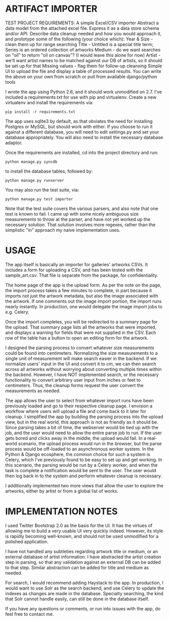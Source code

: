 ARTIFACT IMPORTER
=================

TEST PROJECT REQUIREMENTS: A simple Excel/CSV importer
Abstract a data model from the attached excel file. Express it as a data store schema and/or API.
Describe data cleanup needed and how you would approach it, and prototype some of the following (your choice which):
Year & Size - clean them up for range searching
Title - Untitled is a special title term; Series is an ordered collection of artworks
Medium - do we want searches on "oil" to return "oil on canvas"? (I would leave this alone for now)
Artist - we'll want artist names to be matched against our DB of artists, so it should be set up for that
Missing values - flag them for follow-up cleansing
Simple UI to upload the file and display a table of processed results.
You can write the above on your own from scratch or pull from available django/python tools

I wrote the app using Python 2.6, and it should work unmodified on 2.7. I've
included a requirements.txt for use with pip and virtualenv. Create a new 
virtualenv and install the requirements via:

```
pip install -r requirements.txt
```

The app uses sqlite3 by default, as that obviates the need for installing
Postgres or MySQL, but should work with either. If you choose to run it
against a different database, you will need to edit settings.py and set
your database appropriately. You will also need to install the necessary
database adaptor.

Once the requirements are installed, cd into the project directory and run:

```
python manage.py syncdb
```

to install the database tables, followed by:

```
python manage.py runserver
```

You may also run the test suite, via:

```
python manage.py test importer
```

Note that the test suite covers the various parsers, and also note that one
test is known to fail. I came up with some nicely ambiguous size measurements
to throw at the parser, and have not yet worked up the necessary solution. That
solution involves more regexes, rather than the simplistic "in" approach my
naive implementation uses.

USAGE
=====
The app itself is basically an importer for galleries' artworks CSVs. It
includes a form for uploading a CSV, and has been tested with the
sample_art.csv. That file is separate from the package, for
confidentiality.

The home page of the app is the upload form. As per the note on the page, the
import process takes a few minutes to complete, in part because it imports not
just the artwork metadata, but also the image associated with the artwork.
If one comments out the image import portion, the import runs nearly instantly.
In production, one would delegate the image import jobs to e.g. Celery.

Once the import completes, you will be redirected to a summary page for the
upload. That summary page lists all the artworks that were imported, and
displays a warning for fields that were not supplied in the CSV. Each row of
the table has a button to open an editing form for the artwork. 

I designed the parsing process to convert whatever size measurements could be
found into centimeters. Normalizing the size measurements to a single unit of
measurement will make search easier in the backend. If we normalize users' input
in the UI and convert it to cm, we can then search across all artworks without
worrying about converting multiple times within the backend. However, I have
NOT implemented search, or the necessary functionality to convert arbitrary user
input from inches or feet to centimeters. Thus, the cleanup forms request the
user convert the measurements as needed.

The app allows the user to select from whatever import runs have been previously
loaded and go to their respective cleanup page. I envision a workflow where
users will upload a file and come back to it later for cleanup. I simplified
the app by building the parsing process into the upload view, but in the real
world, this approach is not as friendly as it should be. Since parsing takes a
bit of time, the webserver would be tied up with the job, and the user would
need to allow the entire parse job to run. If the user gets bored and clicks
away in the middle, the upload would fail. In a real-world scenario, the upload
process would run in the browser, but the parse process would be off-loaded to
an asynchronous worker system. In the Python & Django ecosphere, the common
choice for such a system is Celery, which I've previously found to be easy to
set up and get working. In this scenario, the parsing would be run by a Celery
worker, and when the task is complete a notification would be sent to the user.
The user would then log back in to the system and perform whatever cleanup is
necessary.

I additionally implemented two more views that allow the user to explore the
artworks, either by artist or from a global list of works.

IMPLEMENTATION NOTES
====================
I used Twitter Bootstrap 2.0 as the basis for the UI. It has the virtues of
allowing me to build a very usable UI very quickly indeed. However, its style
is rapidly becoming well-known, and should not be used unmodified for a
polished application.

I have not handled any subtleties regarding artwork title or medium, or
an external database of artist information. I have abstracted the artist
creation step in parsing, so that any validation against an external DB can be
added to that step.  Similar abstraction can be added for title and medium as
needed.

For search, I would recommend adding Haystack to the app. In production, I 
would want to use Solr as the search backend, and use Celery to update the
indexes as changes are made in the database. Specialty searching, the kind
that Solr cannot handle easily, can still be done in the database itself.

If you have any questions or comments, or run into issues with the app, do feel
free to contact me.
